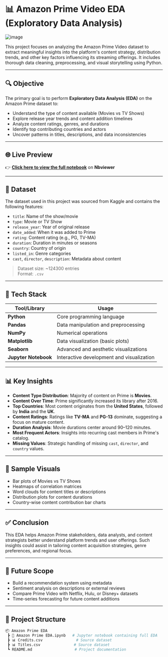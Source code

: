 # 📊 Amazon Prime Video EDA (Exploratory Data Analysis)

![image](https://github.com/user-attachments/assets/9eb9ca13-7166-4962-b152-065efa4c0bf2)

This project focuses on analyzing the Amazon Prime Video dataset to extract meaningful insights into the platform's content strategy, distribution trends, and other key factors influencing its streaming offerings. It includes thorough data cleaning, preprocessing, and visual storytelling using Python.

---

## 🔍 Objective

The primary goal is to perform **Exploratory Data Analysis (EDA)** on the Amazon Prime dataset to:

- Understand the type of content available (Movies vs TV Shows)
- Explore release year trends and content addition timelines
- Analyze content ratings, genres, and durations
- Identify top contributing countries and actors
- Uncover patterns in titles, descriptions, and data inconsistencies

---

## 🌐 Live Preview

👉 **[Click here to view the full notebook](https://nbviewer.org/github/NafisAnsari786/PortfolioProjects/blob/main/Amazon%20Prime%20EDA/Amazon%20Prime%20EDA.ipynb)** on **Nbviewer**

---

## 📁 Dataset

The dataset used in this project was sourced from Kaggle and contains the following features:

- `title`: Name of the show/movie
- `type`: Movie or TV Show
- `release_year`: Year of original release
- `date_added`: When it was added to Prime
- `rating`: Content rating (e.g., PG, TV-MA)
- `duration`: Duration in minutes or seasons
- `country`: Country of origin
- `listed_in`: Genre categories
- `cast`, `director`, `description`: Metadata about content

> Dataset size: ~124300 entries  
> Format: `.csv`

---

## 🧰 Tech Stack

| Tool/Library      | Usage                             |
|------------------|------------------------------------|
| **Python**        | Core programming language          |
| **Pandas**        | Data manipulation and preprocessing |
| **NumPy**         | Numerical operations               |
| **Matplotlib**    | Data visualization (basic plots)   |
| **Seaborn**       | Advanced and aesthetic visualizations |
| **Jupyter Notebook** | Interactive development and visualization |

---

## 📊 Key Insights

- **Content Type Distribution**: Majority of content on Prime is **Movies**.
- **Content Over Time**: Prime significantly increased its library after 2016.
- **Top Countries**: Most content originates from the **United States**, followed by **India** and the **UK**.
- **Content Ratings**: Ratings like **TV-MA** and **PG-13** dominate, suggesting a focus on mature content.
- **Duration Analysis**: Movie durations center around 90–120 minutes.
- **Most Frequent Actors**: Insights into recurring cast members in Prime's catalog.
- **Missing Values**: Strategic handling of missing `cast`, `director`, and `country` values.

---

## 📸 Sample Visuals

- Bar plots of Movies vs TV Shows
- Heatmaps of correlation matrices
- Word clouds for content titles or descriptions
- Distribution plots for content durations
- Country-wise content contribution bar charts

---

## ✅ Conclusion

This EDA helps Amazon Prime stakeholders, data analysts, and content strategists better understand platform trends and user offerings. Such insights could assist in tailoring content acquisition strategies, genre preferences, and regional focus.

---

## 📌 Future Scope

- Build a recommendation system using metadata
- Sentiment analysis on descriptions or external reviews
- Compare Prime Video with Netflix, Hulu, or Disney+ datasets
- Time-series forecasting for future content additions

---

## 📁 Project Structure

```bash
📦 Amazon Prime EDA
 ┣ 📜 Amazon Prime EDA.ipynb   # Jupyter notebook containing full EDA
 ┣ 📊 Credits.csv               # Source dataset
 ┣ 📊 Titles.csv               # Source dataset
 ┗ README.md                   # Project documentation
